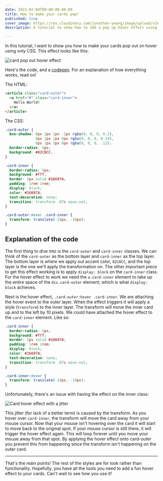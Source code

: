 ```yaml
---
date: 2021-02-04T00:00:00-08:00
title: How to make your cards pop!
published: true
cover_image: https://res.cloudinary.com/jonathan-yeong/image/upload/v1612449627/personal-blog/cover_images/how_to_make_your_cards_pop_jwcvpq.png
description: A tutorial to show how to add a pop up hover effect using only CSS.

---
```

In this tutorial, I want to show you how to make your cards pop out on hover using only CSS. This effect looks like this:

![card pop out hover effect](https://res.cloudinary.com/jonathan-yeong/image/upload/v1612448550/personal-blog/card_pop_out_h9mrhg.gif)

Here's the code, and a [codepen](https://codepen.io/jonathanyeong/pen/XWNWvZN). For an explanation of how everything works, read on!

The HTML:
```html
<article class="card-outer">
  <a href="#" class="card-inner">
    Hello World!
  </a>
</article>
```

The CSS:
```css
.card-outer {
  box-shadow: 0px 2px 1px -1px rgba(0, 0, 0, 0.2),
              0px 1px 1px 0px rgba(0, 0, 0, 0.14),
              0px 1px 3px 0px rgba(0, 0, 0, .12);
  border-radius: 5px;
  background: #82C0CC;
}

.card-inner {
  border-radius: 5px;
  background: #fff;
  border: 2px solid #16697A;
  padding: 1rem 1rem;
  display: block;
  color: #16697A;
  text-decoration: none;
  transition: transform .07s ease-out;
}

.card-outer:hover .card-inner {
  transform: translate(-10px, -10px);
}
```

## Explanation of the code
The first thing to dive into is the `card-outer` and `card-inner` classes. We can think of the `card-outer` as the bottom layer and `card-inner` as the top layer. The bottom layer is where we apply out accent color, `82C0CC`, and the top layer is the one we'll apply the transformation on. The other important piece to get this effect working is to apply `display: block` on the `card-inner` class. For the hover effect to work we need the `a.card-inner` element to take up the entire space of the `div.card-outer` element; which is what `display: block` achieves.

Next is the hover effect, `.card-outer:hover .card-inner`. We are attaching the hover event to the outer layer. When the effect triggers it will apply a style (`transform`) to the inner layer. The transform will move the inner card up and to the left by 10 pixels. We could have attached the hover effect to the `card-inner` element. Like so:

```css
.card-inner {
  border-radius: 5px;
  background: #fff;
  border: 2px solid #16697A;
  padding: 1rem 1rem;
  display: block;
  color: #16697A;
  text-decoration: none;
  transition: transform .07s ease-out;
}

.card-inner:hover {
  transform: translate(-10px, -10px);
}
```

Unfortunately, there's an issue with having the effect on the inner class:

![Card hover effect with a jitter](https://res.cloudinary.com/jonathan-yeong/image/upload/v1612448485/personal-blog/pop_with_jitter_d9vzlh.gif)

This jitter (for lack of a better term) is caused by the transform. As you hover over `card-inner`, the transform will move the card away from your mouse cursor. Now that your mouse isn't hovering over the card it will start to move back to the original spot.  If your mouse cursor is still there, it will trigger the hover effect again. This will loop forever until you move your mouse away from that spot. By applying the hover effect onto card-outer you prevent this from happening since the transform isn't happening on the outer card.

---

That's the main points! The rest of the styles are for look rather than functionality. Hopefully, you have all the tools you need to add a fun hover effect to your cards. Can't wait to see how you use it!
